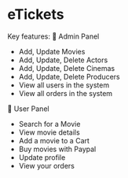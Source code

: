 # eTickets

Key features:
📌 Admin Panel
- Add, Update Movies
- Add, Update, Delete Actors
- Add, Update, Delete Cinemas
- Add, Update, Delete Producers
- View all users in the system
- View all orders in the system

📌 User Panel
- Search for a Movie
- View movie details
- Add a movie to a Cart
- Buy movies with Paypal
- Update profile
- View your orders
